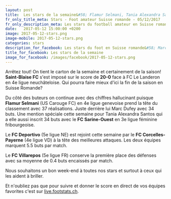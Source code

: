 ```yaml
---
layout: post
title:  Les stars de la semaine&#58; Flamur Selmani, Tania Alexandra Santos, Saint-Blaise FC, FC Deportivo, FC Villarepos et FC Corcelles-Payerne
fr_only_title_meta: Stars - Foot amateur Suisse romande - 05/12/2017
fr_only_description_meta: Les stars du football amateur en Suisse romande de la 2e à la 5e ligue - 05/12/2017
date:   2017-05-12 15:00:00 +0200
image: 2017-05-12-stars.png
image-mobile: 2017-05-12-stars.png
categories: stars
description_for_facebook: Les stars du foot en Suisse romande&#58; Marc Dufey, FC Deportivo, FC Villarepos et FC Amical Saint-Prex
title_for_facebook: Les stars de la semaine
image_for_facebook: /images/facebook/2017-05-12-stars.png
---
```

Arrêtez tout! On tient le carton de la semaine et certainement de la saison! __Saint-Blaise FC__ s'est imposé sur le score de __20-0__ face à FC Le Landeron en 4e ligue neuchâteloise. Qui pourra faire mieux d'ici la fin de la saison en Suisse Romande?

Du côté des buteurs on continue avec des chiffres hallucinant puisque __Flamur Selmani__ (US Carouge FC) en 4e ligue genevoise prend la tête du classement avec 37 réalisations. Juste derrière lui Marc Dufey avec 34 buts. Une mention spéciale cette semaine pour Tania Alexandra Santos qui a elle aussi inscrit 34 buts avec le __FC Sarine-Ouest__ en 3e ligue féminine fribourgeoise.

Le __FC Deportivo__ (5e ligue NE) est rejoint cette semaine par le __FC Corcelles-Payerne__ (4e ligue VD) à la tête des meilleures attaques. Les deux équipes marquent 5.5 buts par match.

Le __FC Villarepos__ (5e ligue FR) conserve la première place des défenses avec sa moyenne de 0.4 buts encaissés par match.

Nous souhaitons un bon week-end à toutes nos stars et surtout à ceux qui les aident à briller.

Et n'oubliez pas que pour suivre et donner le score en direct de vos équipes favorites c'est sur <a href='http://live.footstats.ch'>live.footstats.ch</a>.